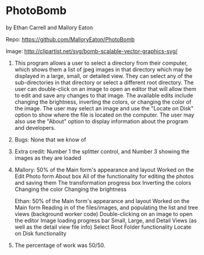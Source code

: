 # PhotoBomb
by Ethan Carrell and Mallory Eaton

Repo: https://github.com/MalloryEaton/PhotoBomb

Image:
http://clipartist.net/svg/bomb-scalable-vector-graphics-svg/

1. This program allows a user to select a directory from their computer, which shows them a list of jpeg images in that directory which may be 
	displayed in a large, small, or detailed view. They can select any of the sub-directories in that directory or select a different root 
	directory. The user can double-click on an image to open an editor that will allow them to edit and save any changes to that image. 
	The available edits include changing the brightness, inverting the colors, or changing the color of the image. The user may select an 
	image and use the "Locate on Disk" option to show where the file is located on the computer. The user may also use the "About"
	option to display information about the program and developers.
	
2. Bugs: None that we know of

3. Extra credit: Number 1 the splitter control, and Number 3 showing the images as they are loaded

4. 
   Mallory:
	50% of the Main form's appearance and layout
	Worked on the Edit Photo form 
	About box
	All of the functionality for editing the photos and saving them
	The transformation progress box
	Inverting the colors
	Changing the color
	Changing the brightness

   Ethan: 
	50% of the Main form's appearance and layout
	Worked on the Main form
	Reading in of the files/images, and populating the list and tree views (background worker code)
	Double-clicking on an image to open the editor
	Image loading progress bar
	Small, Large, and Detail Views (as well as the detail view file info)
	Select Root Folder functionality
	Locate on Disk functionality
	
5. The percentage of work was 50/50.